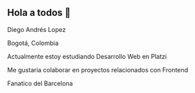 ## Hola a todos 👋

Diego Andrés Lopez

Bogotá, Colombia

Actualmente estoy estudiando Desarrollo Web en Platzi

Me gustaria colaborar en proyectos relacionados con Frontend

Fanatico del Barcelona 
